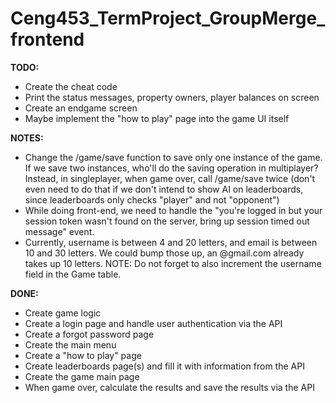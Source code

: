 # Ceng453_TermProject_GroupMerge_frontend

**TODO:**

* Create the cheat code
* Print the status messages, property owners, player balances on screen
* Create an endgame screen
* Maybe implement the "how to play" page into the game UI itself

**NOTES:**

* Change the /game/save function to save only one instance of the game. If we save two instances, who'll do the saving operation in multiplayer? Instead, in singleplayer, when game over, call /game/save twice (don't even need to do that if we don't intend to show AI on leaderboards, since leaderboards only checks "player" and not "opponent")
* While doing front-end, we need to handle the "you're logged in but your session token wasn't found on the server,
  bring up session timed out message" event.
* Currently, username is between 4 and 20 letters, and email is between 10 and 30 letters. We could bump those up, an
  @gmail.com already takes up 10 letters. NOTE: Do not forget to also increment the username field in the Game table.

**DONE:**

* Create game logic
* Create a login page and handle user authentication via the API
* Create a forgot password page
* Create the main menu
* Create a "how to play" page
* Create leaderboards page(s) and fill it with information from the API
* Create the game main page
* When game over, calculate the results and save the results via the API
